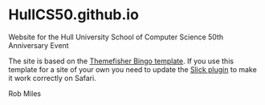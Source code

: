 # HullCS50.github.io
Website for the Hull University School of Computer Science 50th Anniversary Event

The site is based on the [Themefisher Bingo template](https://github.com/themefisher/bingo-bootstrap). If you use this template for a site of your own you need to update the [Slick plugin](https://kenwheeler.github.io/slick/) to make it work correctly on Safari. 


Rob Miles

